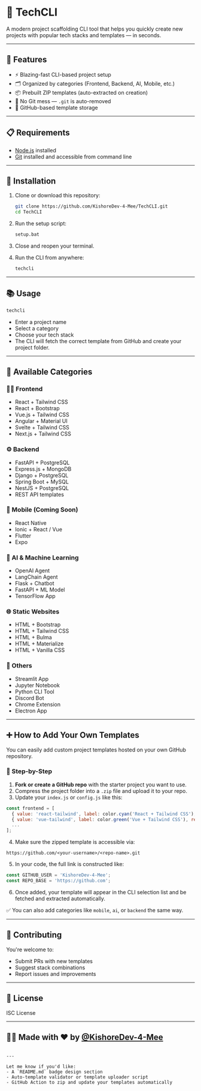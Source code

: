 



# 🧪 TechCLI

A modern project scaffolding CLI tool that helps you quickly create new projects with popular tech stacks and templates — in seconds.

---

## 🚀 Features

- ⚡ Blazing-fast CLI-based project setup
- 🗂️ Organized by categories (Frontend, Backend, AI, Mobile, etc.)
- 📦 Prebuilt ZIP templates (auto-extracted on creation)
- 📁 No Git mess — `.git` is auto-removed
- 🔗 GitHub-based template storage


---

## 📋 Requirements

- [Node.js](https://nodejs.org/) installed
- [Git](https://git-scm.com/) installed and accessible from command line

---

## 🔧 Installation

1. Clone or download this repository:
   ```bash
   git clone https://github.com/KishoreDev-4-Mee/TechCLI.git
   cd TechCLI


2. Run the setup script:

   ```bash
   setup.bat
   ```

3. Close and reopen your terminal.

4. Run the CLI from anywhere:

   ```bash
   techcli
   ```

---

## 📚 Usage

```bash
techcli
```

* Enter a project name
* Select a category
* Choose your tech stack
* The CLI will fetch the correct template from GitHub and create your project folder.

---

## 🎨 Available Categories

### 🧑‍💻 Frontend

* React + Tailwind CSS
* React + Bootstrap
* Vue.js + Tailwind CSS
* Angular + Material UI
* Svelte + Tailwind CSS
* Next.js + Tailwind CSS

### ⚙️ Backend

* FastAPI + PostgreSQL
* Express.js + MongoDB
* Django + PostgreSQL
* Spring Boot + MySQL
* NestJS + PostgreSQL
* REST API templates

### 📱 Mobile (Coming Soon)

* React Native
* Ionic + React / Vue
* Flutter
* Expo

### 🤖 AI & Machine Learning

* OpenAI Agent
* LangChain Agent
* Flask + Chatbot
* FastAPI + ML Model
* TensorFlow App

### 🌐 Static Websites

* HTML + Bootstrap
* HTML + Tailwind CSS
* HTML + Bulma
* HTML + Materialize
* HTML + Vanilla CSS

### 🧰 Others

* Streamlit App
* Jupyter Notebook
* Python CLI Tool
* Discord Bot
* Chrome Extension
* Electron App

---

## ➕ How to Add Your Own Templates

You can easily add custom project templates hosted on your own GitHub repository.

### 🔧 Step-by-Step

1. **Fork or create a GitHub repo** with the starter project you want to use.
2. Compress the project folder into a `.zip` file and upload it to your repo.
3. Update your `index.js` or `config.js` like this:

```js
const frontend = [
  { value: 'react-tailwind', label: color.cyan('React + Tailwind CSS'), repo: 'react-tailwind-template' },
  { value: 'vue-tailwind', label: color.green('Vue + Tailwind CSS'), repo: 'vue-tailwind-template' },
  ...
];
```

4. Make sure the zipped template is accessible via:

```
https://github.com/<your-username>/<repo-name>.git
```

5. In your code, the full link is constructed like:

```js
const GITHUB_USER = 'KishoreDev-4-Mee';
const REPO_BASE = 'https://github.com';
```

6. Once added, your template will appear in the CLI selection list and be fetched and extracted automatically.

✅ You can also add categories like `mobile`, `ai`, or `backend` the same way.

---

## 🤝 Contributing

You're welcome to:

* Submit PRs with new templates
* Suggest stack combinations
* Report issues and improvements

---

## 📜 License

ISC License

---

## 👨‍💻 Made with ❤️ by [@KishoreDev-4-Mee](https://github.com/KishoreDev-4-Mee)

```

---

Let me know if you'd like:
- A `README.md` badge design section
- Auto-template validator or template uploader script
- GitHub Action to zip and update your templates automatically
```
